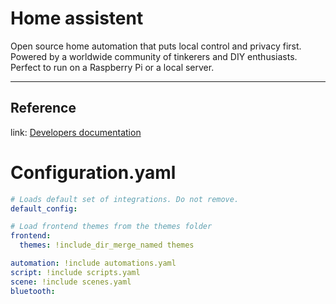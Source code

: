 # Home assistent 
Open source home automation that puts local control and privacy first. Powered by a worldwide community of tinkerers and DIY enthusiasts. Perfect to run on a Raspberry Pi or a local server.

-----

## Reference

link: [Developers documentation](https://developers.home-assistant.io/) 


# Configuration.yaml

```yaml
# Loads default set of integrations. Do not remove.
default_config:

# Load frontend themes from the themes folder
frontend:
  themes: !include_dir_merge_named themes

automation: !include automations.yaml
script: !include scripts.yaml
scene: !include scenes.yaml
bluetooth:
```